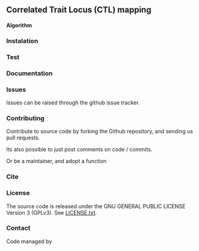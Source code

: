 ## Correlated Trait Locus (CTL) mapping

#### Algorithm

### Instalation

### Test

### Documentation

### Issues

Issues can be raised through the github issue tracker.

### Contributing 

Contribute to source code by forking the Github repository, and sending us pull requests.

Its also possible to just post comments on code / commits.

Or be a maintainer, and adopt a function

### Cite

### License

The source code is released under the GNU GENERAL PUBLIC LICENSE Version 3 (GPLv3). See [LICENSE.txt](LICENSE.txt).

### Contact

Code managed by 